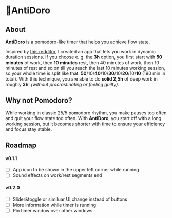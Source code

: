 # 🍅AntiDoro

## About
**AntiDoro** is a pomodoro-like timer that helps you achieve flow state.

Inspired by [this redditor](https://pinterest.com/pin/568720259212083971/), I created an app that lets you work in dynamic duration sessions. If you choose e. g. the **3h** option, you first start with **50 minutes** of work, then **10 minutes** rest, then 40 minutes of work, then 10 minutes of rest and so on till you reach the last 10 minutes working session, so your whole time is split like that: **50**/10/**40**/10/**30**/10/**20**/10/**10** (190 min in total). With this technique, you are able to do **solid 2,5h** of deep work in roughly **3h**! *(without procrastinating or feeling guilty)*.

## Why not Pomodoro?
While working in classic 25/5 pomodoro rhythm, you make pauses too often and quit your flow state too often. With **AntiDoro**, you start off with a long working session, but it becomes shorter with time to ensure your efficiency and focus stay stable.

## Roadmap
#### v0.1.1
- [ ] App icon to be shown in the upper left corner while running
- [ ] Sound effects on work/rest segments end

#### v0.2.0
- [ ] Slider&toggle or similuar UI change instead of buttons
- [ ] More information while timer is running
- [ ] Pin timer window over other windows
